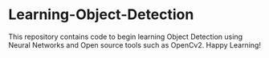 # Learning-Object-Detection
This repository contains code to begin learning Object Detection using Neural Networks and Open source tools such as OpenCv2. Happy Learning!
